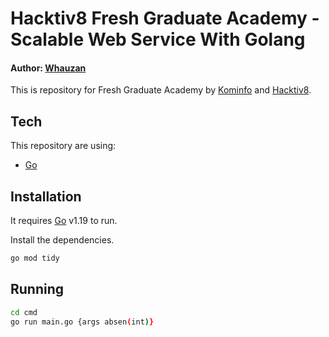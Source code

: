 # Hacktiv8 Fresh Graduate Academy - Scalable Web Service With Golang
#### Author: [Whauzan](https://www.showwcase.com/whauzan)

This is repository for Fresh Graduate Academy by [Kominfo](https://www.kominfo.go.id/) and [Hacktiv8](https://www.hacktiv8.com/).

## Tech

This repository are using:

- [Go](https://go.dev/)

## Installation

It requires [Go](https://go.dev/) v1.19 to run.

Install the dependencies.

```sh
go mod tidy
```

## Running
```sh
cd cmd
go run main.go {args absen(int)}
```